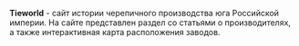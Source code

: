 **Tieworld** - сайт истории черепичного производства юга Российской империи.
На сайте представлен раздел со статьями о производителях, а также интерактивная карта расположения заводов.

